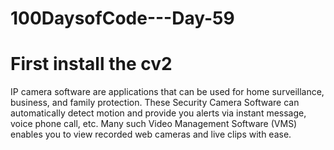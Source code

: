 # 100DaysofCode---Day-59
# First install the cv2


IP camera software are applications that can be used for home surveillance, business, and family protection. These Security Camera Software can automatically detect motion and provide you alerts via instant message, voice phone call, etc. Many such Video Management Software (VMS) enables you to view recorded web cameras and live clips with ease.
